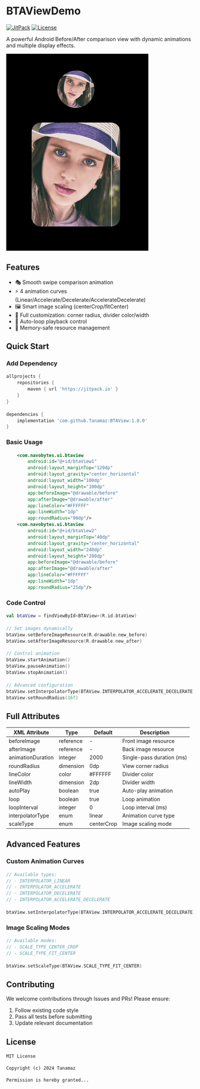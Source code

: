 # BTAViewDemo

[![JitPack](https://jitpack.io/v/Tanamaz/BTAView.svg)](https://jitpack.io/#Tanamaz/BTAView)
[![License](https://img.shields.io/badge/License-MIT-blue.svg)](https://opensource.org/licenses/MIT)

A powerful Android Before/After comparison view with dynamic animations and multiple display effects.

![Demo GIF](https://github.com/Tanamaz/BTAView/blob/959b8dc30aa6ac87cdefd3254a67620da1e17ac6/gif/demo.gif)

## Features

- 🎭 Smooth swipe comparison animation
- ⚡ 4 animation curves (Linear/Accelerate/Decelerate/AccelerateDecelerate)
- 🖼️ Smart image scaling (centerCrop/fitCenter)
- 🔧 Full customization: corner radius, divider color/width
- 🔄 Auto-loop playback control
- 💾 Memory-safe resource management

## Quick Start

### Add Dependency
```gradle
allprojects {
    repositories {
        maven { url 'https://jitpack.io' }
    }
}

dependencies {
    implementation 'com.github.Tanamaz:BTAView:1.0.0'
}
```

### Basic Usage
```xml
    <com.navobytes.ui.btaview
        android:id="@+id/btaView1"
        android:layout_marginTop="120dp"
        android:layout_gravity="center_horizontal"
        android:layout_width="100dp"
        android:layout_height="100dp"
        app:beforeImage="@drawable/before"
        app:afterImage="@drawable/after"
        app:lineColor="#FFFFFF"
        app:lineWidth="1dp"
        app:roundRadius="90dp"/>
    <com.navobytes.ui.btaview
        android:id="@+id/btaView2"
        android:layout_marginTop="40dp"
        android:layout_gravity="center_horizontal"
        android:layout_width="240dp"
        android:layout_height="280dp"
        app:beforeImage="@drawable/before"
        app:afterImage="@drawable/after"
        app:lineColor="#FFFFFF"
        app:lineWidth="1dp"
        app:roundRadius="25dp"/>
```

### Code Control
```kotlin
val btaView = findViewById<BTAView>(R.id.btaView)

// Set images dynamically
btaView.setBeforeImageResource(R.drawable.new_before)
btaView.setAfterImageResource(R.drawable.new_after)

// Control animation
btaView.startAnimation()
btaView.pauseAnimation()
btaView.stopAnimation()

// Advanced configuration
btaView.setInterpolatorType(BTAView.INTERPOLATOR_ACCELERATE_DECELERATE)
btaView.setRoundRadius(16f)
```

## Full Attributes

| XML Attribute     | Type      | Default    | Description               |
| ----------------- | --------- | ---------- | ------------------------- |
| beforeImage       | reference | -          | Front image resource      |
| afterImage        | reference | -          | Back image resource       |
| animationDuration | integer   | 2000       | Single-pass duration (ms) |
| roundRadius       | dimension | 0dp        | View corner radius        |
| lineColor         | color     | #FFFFFF    | Divider color             |
| lineWidth         | dimension | 2dp        | Divider width             |
| autoPlay          | boolean   | true       | Auto-play animation       |
| loop              | boolean   | true       | Loop animation            |
| loopInterval      | integer   | 0          | Loop interval (ms)        |
| interpolatorType  | enum      | linear     | Animation curve type      |
| scaleType         | enum      | centerCrop | Image scaling mode        |

## Advanced Features

### Custom Animation Curves
```kotlin
// Available types:
// - INTERPOLATOR_LINEAR
// - INTERPOLATOR_ACCELERATE
// - INTERPOLATOR_DECELERATE
// - INTERPOLATOR_ACCELERATE_DECELERATE

btaView.setInterpolatorType(BTAView.INTERPOLATOR_ACCELERATE_DECELERATE)
```

### Image Scaling Modes
```kotlin
// Available modes:
// - SCALE_TYPE_CENTER_CROP
// - SCALE_TYPE_FIT_CENTER

btaView.setScaleType(BTAView.SCALE_TYPE_FIT_CENTER)
```

## Contributing

We welcome contributions through Issues and PRs! Please ensure:  
1. Follow existing code style  
2. Pass all tests before submitting  
3. Update relevant documentation  

## License

```
MIT License

Copyright (c) 2024 Tanamaz

Permission is hereby granted...
```
